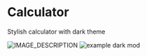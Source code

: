 # Calculator
Stylish calculator with dark theme

![IMAGE_DESCRIPTION](github.com/tortik217/Calculator/raw/main/Examples/img1.png)
<img src="Screenshot_2.png" alt="example dark mod">
